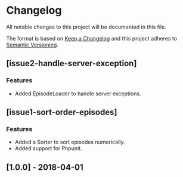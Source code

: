 # Changelog
All notable changes to this project will be documented in this file.

The format is based on [Keep a Changelog](http://keepachangelog.com/en/1.0.0/)
and this project adheres to [Semantic Versioning](http://semver.org/spec/v2.0.0.html).

## [issue2-handle-server-exception]
### Features
- Added EpisodeLoader to handle server exceptions.

## [issue1-sort-order-episodes]
### Features
- Added a Sorter to sort episodes numerically.
- Added support for Phpunit.

## [1.0.0] - 2018-04-01
